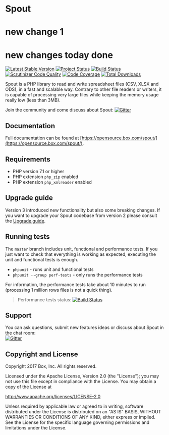 # Spout
# new change 1
# new changes today done
[![Latest Stable Version](https://poser.pugx.org/box/spout/v/stable)](https://packagist.org/packages/box/spout)
[![Project Status](https://opensource.box.com/badges/active.svg)](https://opensource.box.com/badges)
[![Build Status](https://travis-ci.org/box/spout.svg?branch=master)](https://travis-ci.org/box/spout)
[![Scrutinizer Code Quality](https://scrutinizer-ci.com/g/box/spout/badges/quality-score.png?b=master)](https://scrutinizer-ci.com/g/box/spout/?branch=master)
[![Code Coverage](https://scrutinizer-ci.com/g/box/spout/badges/coverage.png?b=master)](https://scrutinizer-ci.com/g/box/spout/?branch=master)
[![Total Downloads](https://poser.pugx.org/box/spout/downloads)](https://packagist.org/packages/box/spout)

Spout is a PHP library to read and write spreadsheet files (CSV, XLSX and ODS), in a fast and scalable way.
Contrary to other file readers or writers, it is capable of processing very large files while keeping the memory usage really low (less than 3MB).

Join the community and come discuss about Spout: [![Gitter](https://badges.gitter.im/Join%20Chat.svg)](https://gitter.im/box/spout?utm_source=badge&utm_medium=badge&utm_campaign=pr-badge)


## Documentation

Full documentation can be found at [https://opensource.box.com/spout/](https://opensource.box.com/spout/).


## Requirements

* PHP version 7.1 or higher
* PHP extension `php_zip` enabled
* PHP extension `php_xmlreader` enabled

## Upgrade guide

Version 3 introduced new functionality but also some breaking changes. If you want to upgrade your Spout codebase from version 2 please consult the [Upgrade guide](UPGRADE-3.0.md). 

## Running tests

The `master` branch includes unit, functional and performance tests.
If you just want to check that everything is working as expected, executing the unit and functional tests is enough.

* `phpunit` - runs unit and functional tests
* `phpunit --group perf-tests` - only runs the performance tests

For information, the performance tests take about 10 minutes to run (processing 1 million rows files is not a quick thing).

> Performance tests status: [![Build Status](https://travis-ci.org/box/spout.svg?branch=perf-tests)](https://travis-ci.org/box/spout)


## Support

You can ask questions, submit new features ideas or discuss about Spout in the chat room:<br>
[![Gitter](https://badges.gitter.im/Join%20Chat.svg)](https://gitter.im/box/spout?utm_source=badge&utm_medium=badge&utm_campaign=pr-badge)

## Copyright and License

Copyright 2017 Box, Inc. All rights reserved.

Licensed under the Apache License, Version 2.0 (the "License");
you may not use this file except in compliance with the License.
You may obtain a copy of the License at

   http://www.apache.org/licenses/LICENSE-2.0

Unless required by applicable law or agreed to in writing, software
distributed under the License is distributed on an "AS IS" BASIS,
WITHOUT WARRANTIES OR CONDITIONS OF ANY KIND, either express or implied.
See the License for the specific language governing permissions and
limitations under the License.
